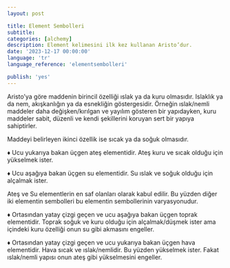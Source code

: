 ```yaml
---
layout: post

title: Element Sembolleri
subtitle:
categories: [alchemy]
description: Element kelimesini ilk kez kullanan Aristo’dur.
date: '2023-12-17 00:00:00'
language: 'tr'
language_reference: 'elementsembolleri'

publish: 'yes'
---
```


Aristo’ya göre maddenin birincil özelliği ıslak ya da kuru olmasıdır. Islaklık ya da nem, akışkanlığın ya da esnekliğin göstergesidir. Örneğin ıslak/nemli maddeler daha değişken/kırılgan ve yayılım gösteren bir yapıdayken, kuru maddeler sabit, düzenli ve kendi şekillerini koruyan sert bir yapıya sahiptirler.

Maddeyi belirleyen ikinci özellik ise sıcak ya da soğuk olmasıdır.

♦️ Ucu yukarıya bakan üçgen ateş elementidir. Ateş kuru ve sıcak olduğu için yükselmek ister.

♦️ Ucu aşağıya bakan üçgen su elementidir. Su ıslak ve soğuk olduğu için alçalmak ister.

Ateş ve Su elementlerin en saf olanları olarak kabul edilir. Bu yüzden diğer iki elementin sembolleri bu elementin sembollerinin varyasyonudur.

♦️ Ortasından yatay çizgi geçen ve ucu aşağıya bakan üçgen toprak elementidir. Toprak soğuk ve kuru olduğu için alçalmak/düşmek ister ama içindeki kuru özelliği onun su gibi akmasını engeller.

♦️ Ortasından yatay çizgi geçen ve ucu yukarıya bakan üçgen hava elementidir. Hava sıcak ve ıslak/nemlidir. Bu yüzden yükselmek ister. Fakat ıslak/nemli yapısı onun ateş gibi yükselmesini engeller.
